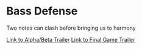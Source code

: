 # Bass Defense
Two notes can clash before bringing us to harmony

[Link to Alpha/Beta Trailer](https://youtu.be/mL_yEtKeKn0)
[Link to Final Game Trailer](https://youtu.be/Ti2v3vYL8pU)
